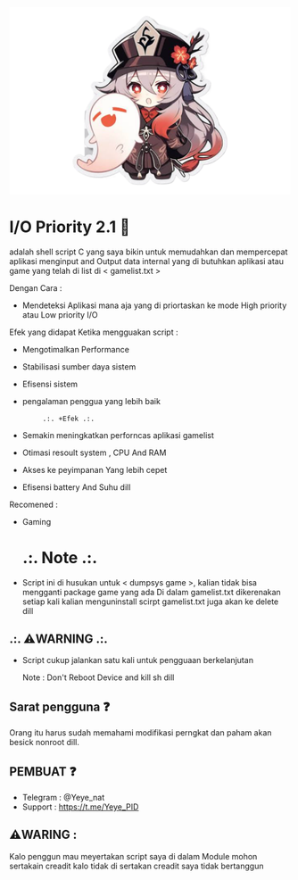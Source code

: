  ![Coc 1](img/logo.png)

 # I/O Priority 2.1 🍃
 adalah shell script C yang saya bikin
untuk memudahkan dan mempercepat aplikasi
menginput and Output data internal yang di 
butuhkan aplikasi atau game yang telah di list
di < gamelist.txt >

Dengan Cara :
- Mendeteksi Aplikasi mana aja yang di priortaskan ke mode High priority atau Low priority I/O

Efek yang didapat Ketika mengguakan script :
- Mengotimalkan Performance
- Stabilisasi sumber daya sistem
- Efisensi sistem
- pengalaman penggua yang lebih baik

           .:. +Efek .:.
- Semakin meningkatkan perforncas aplikasi gamelist
- Otimasi resoult system , CPU And RAM
- Akses ke peyimpanan Yang lebih cepet
- Efisensi battery And Suhu
dill

Recomened :
- Gaming

  # .:. Note .:.
- Script ini di husukan untuk < dumpsys game >, kalian tidak bisa mengganti package game yang ada Di dalam gamelist.txt dikerenakan setiap kali kalian menguninstall scirpt gamelist.txt juga akan ke delete dill

## .:. ⚠️WARNING .:.
- Script cukup jalankan satu kali untuk pengguaan berkelanjutan

    Note : Don't Reboot Device and kill sh dill

## Sarat pengguna ❓️
Orang itu harus sudah memahami modifikasi 
perngkat dan paham akan besick nonroot dill.

## PEMBUAT ❓️
- Telegram : @Yeye_nat
- Support  : https://t.me/Yeye_PID

 ## ⚠️WARING :
 Kalo penggun mau meyertakan script saya di dalam
 Module mohon sertakain creadit kalo tidak di sertakan
 creadit saya tidak bertanggun
